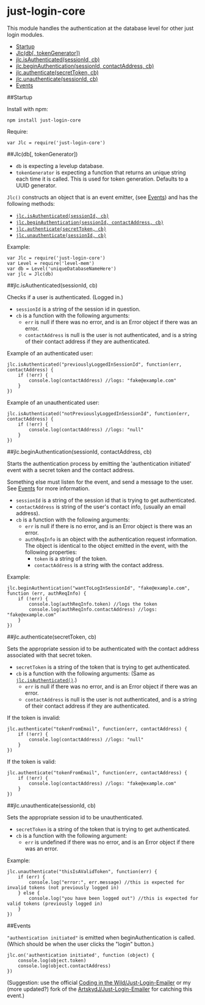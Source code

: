 just-login-core
===============

This module handles the authentication at the database level for other just login modules.

- [Startup](#startup)
- [Jlc(db[, tokenGenerator])](#jlcdb-tokengenerator)
- [jlc.isAuthenticated(sessionId, cb)](#jlcisauthenticatedsessionid-cb)
- [jlc.beginAuthentication(sessionId, contactAddress, cb)](#jlcbeginauthenticationsessionid-contactaddress-cb)
- [jlc.authenticate(secretToken, cb)](#jlcauthenticatesecrettoken-cb)
- [jlc.unauthenticate(sessionId, cb)](#jlcunauthenticatesessionid-cb)
- [Events](#events)

##Startup

Install with npm:

	npm install just-login-core

Require:

	var Jlc = require('just-login-core')
	
##Jlc(db[, tokenGenerator])

- `db` is expecting a levelup database.
- `tokenGenerator` is expecting a function that returns an unique string each time it is called. This is used for token generation. Defaults to a UUID generator.

`Jlc()` constructs an object that is an event emitter, (see [Events](#events)) and has the following methods:

- [`jlc.isAuthenticated(sessionId, cb)`](#jlcisauthenticatedsessionid-cb)
- [`jlc.beginAuthentication(sessionId, contactAddress, cb)`](#jlcbeginauthenticationsessionid-contactaddress-cb)
- [`jlc.authenticate(secretToken, cb)`](#jlcauthenticatesecrettoken-cb)
- [`jlc.unauthenticate(sessionId, cb)`](#jlcunauthenticatesessionid-cb)

Example:

	var Jlc = require('just-login-core')
	var Level = require('level-mem')
	var db = Level('uniqueDatabaseNameHere')
	var jlc = Jlc(db)

##jlc.isAuthenticated(sessionId, cb)

Checks if a user is authenticated. (Logged in.)

- `sessionId` is a string of the session id in question.
- `cb` is a function with the following arguments:
	- `err` is null if there was no error, and is an Error object if there was an error.
	- `contactAddress` is null is the user is not authenticated, and is a string of their contact address if they are authenticated.

Example of an authenticated user:

	jlc.isAuthenticated("previouslyLoggedInSessionId", function(err, contactAddress) {
		if (!err) {
			console.log(contactAddress) //logs: "fake@example.com"
		}
	})

Example of an unauthenticated user:

	jlc.isAuthenticated("notPreviouslyLoggedInSessionId", function(err, contactAddress) {
		if (!err) {
			console.log(contactAddress) //logs: "null"
		}
	})

##jlc.beginAuthentication(sessionId, contactAddress, cb)

Starts the authentication process by emitting the 'authentication initiated' event with a secret token and the contact address.

Something else must listen for the event, and send a message to the user. See [Events](#events) for more information.

- `sessionId` is a string of the session id that is trying to get authenticated.
- `contactAddress` is string of the user's contact info, (usually an email address).
- `cb` is a function with the following arguments:
	- `err` is null if there is no error, and is an Error object is there was an error.
	- `authReqInfo` is an object with the authentication request information. The object is identical to the object emitted in the event, with the following properties:
		- `token` is a string of the token.
		- `contactAddress` is a string with the contact address.

Example:

	jlc.beginAuthentication("wantToLogInSessionId", "fake@example.com", function (err, authReqInfo) {
		if (!err) {
			console.log(authReqInfo.token) //logs the token
			console.log(authReqInfo.contactAddress) //logs: "fake@example.com"
		}
	})

##jlc.authenticate(secretToken, cb)

Sets the appropriate session id to be authenticated with the contact address associated with that secret token.

- `secretToken` is a string of the token that is trying to get authenticated.
- `cb` is a function with the following arguments: (Same as [`jlc.isAuthenticated()`](#jlcisauthenticatedsessionid-cb).)
	- `err` is null if there was no error, and is an Error object if there was an error.
	- `contactAddress` is null is the user is not authenticated, and is a string of their contact address if they are authenticated.

If the token is invalid:

	jlc.authenticate("tokenFromEmail", function(err, contactAddress) {
		if (!err) {
			console.log(contactAddress) //logs: "null"
		}
	})

If the token is valid:

	jlc.authenticate("tokenFromEmail", function(err, contactAddress) {
		if (!err) {
			console.log(contactAddress) //logs: "fake@example.com"
		}
	})

##jlc.unauthenticate(sessionId, cb)

Sets the appropriate session id to be unauthenticated.

- `secretToken` is a string of the token that is trying to get authenticated.
- `cb` is a function with the following argument:
	- `err` is undefined if there was no error, and is an Error object if there was an error.

Example:

	jlc.unauthenticate("thisIsAValidToken", function(err) {
		if (err) {
			console.log("error:", err.message) //this is expected for invalid tokens (not previously logged in)
		} else {
			console.log("you have been logged out") //this is expected for valid tokens (previously logged in)
		}
	})

##Events

`"authentication initiated"` is emitted when beginAuthentication is called. (Which should be when the user clicks the "login" button.)

	jlc.on('authentication initiated', function (object) {
		console.log(object.token)
		console.log(object.contactAddress)
	})

(Suggestion: use the official [Coding in the Wild/Just-Login-Emailer](https://github.com/coding-in-the-wild/just-login-emailer) or my (more updated?) fork of the [ArtskydJ/Just-Login-Emailer](https://github.com/ArtskydJ/just-login-emailer) for catching this event.)
